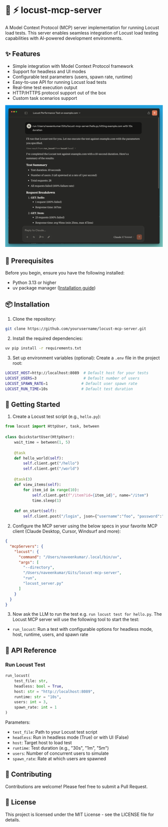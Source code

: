 # 🚀 ⚡️ locust-mcp-server

A Model Context Protocol (MCP) server implementation for running Locust load tests. This server enables seamless integration of Locust load testing capabilities with AI-powered development environments.

## ✨ Features

- Simple integration with Model Context Protocol framework
- Support for headless and UI modes
- Configurable test parameters (users, spawn rate, runtime)
- Easy-to-use API for running Locust load tests
- Real-time test execution output
- HTTP/HTTPS protocol support out of the box
- Custom task scenarios support

![Locust-MCP-Server](./images/locust-mcp.png)

## 🔧 Prerequisites

Before you begin, ensure you have the following installed:

- Python 3.13 or higher
- uv package manager ([Installation guide](https://github.com/astral-sh/uv))

## 📦 Installation

1. Clone the repository:

```bash
git clone https://github.com/yourusername/locust-mcp-server.git
```

2. Install the required dependencies:

```bash
uv pip install -r requirements.txt
```

3. Set up environment variables (optional):
   Create a `.env` file in the project root:

```bash
LOCUST_HOST=http://localhost:8089  # Default host for your tests
LOCUST_USERS=3                     # Default number of users
LOCUST_SPAWN_RATE=1               # Default user spawn rate
LOCUST_RUN_TIME=10s               # Default test duration
```

## 🚀 Getting Started

1. Create a Locust test script (e.g., `hello.py`):

```python
from locust import HttpUser, task, between

class QuickstartUser(HttpUser):
    wait_time = between(1, 5)

    @task
    def hello_world(self):
        self.client.get("/hello")
        self.client.get("/world")

    @task(3)
    def view_items(self):
        for item_id in range(10):
            self.client.get(f"/item?id={item_id}", name="/item")
            time.sleep(1)

    def on_start(self):
        self.client.post("/login", json={"username":"foo", "password":"bar"})
```

2. Configure the MCP server using the below specs in your favorite MCP client (Claude Desktop, Cursor, Windsurf and more):

```json
{
  "mcpServers": {
    "locust": {
      "command": "/Users/naveenkumar/.local/bin/uv",
      "args": [
        "--directory",
        "/Users/naveenkumar/Gits/locust-mcp-server",
        "run",
        "locust_server.py"
      ]
    }
  }
}
```

3. Now ask the LLM to run the test e.g. `run locust test for hello.py`. The Locust MCP server will use the following tool to start the test:

- `run_locust`: Run a test with configurable options for headless mode, host, runtime, users, and spawn rate

## 📝 API Reference

### Run Locust Test

```python
run_locust(
    test_file: str,
    headless: bool = True,
    host: str = "http://localhost:8089",
    runtime: str = "10s",
    users: int = 3,
    spawn_rate: int = 1
)
```

Parameters:

- `test_file`: Path to your Locust test script
- `headless`: Run in headless mode (True) or with UI (False)
- `host`: Target host to load test
- `runtime`: Test duration (e.g., "30s", "1m", "5m")
- `users`: Number of concurrent users to simulate
- `spawn_rate`: Rate at which users are spawned

## 🤝 Contributing

Contributions are welcome! Please feel free to submit a Pull Request.

## 📄 License

This project is licensed under the MIT License - see the LICENSE file for details.
